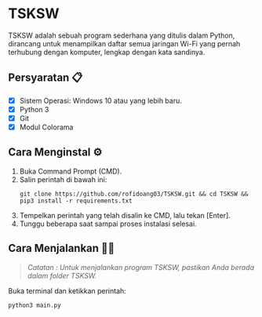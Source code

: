 # TSKSW
TSKSW adalah sebuah program sederhana yang ditulis dalam Python, dirancang untuk menampilkan daftar semua jaringan Wi-Fi yang pernah terhubung dengan komputer, lengkap dengan kata sandinya.

## Persyaratan 📋
- [x] Sistem Operasi: Windows 10 atau yang lebih baru.
- [x] Python 3
- [x] Git
- [x] Modul Colorama

## Cara Menginstal ⚙️
1. Buka Command Prompt (CMD).
2. Salin perintah di bawah ini:
    ```
    git clone https://github.com/rofidoang03/TSKSW.git && cd TSKSW && pip3 install -r requirements.txt
    ```
3. Tempelkan perintah yang telah disalin ke CMD, lalu tekan [Enter].
4. Tunggu beberapa saat sampai proses instalasi selesai.

## Cara Menjalankan 🏃🏻
> *Catatan : Untuk menjalankan program TSKSW, pastikan Anda berada dalam folder TSKSW.*

Buka terminal dan ketikkan perintah:

```
python3 main.py
```
